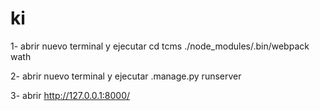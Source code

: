 # ki

1- abrir nuevo terminal y ejecutar
cd tcms
./node_modules/.bin/webpack wath

2- abrir nuevo terminal y ejecutar
.manage.py runserver

3- abrir  http://127.0.0.1:8000/